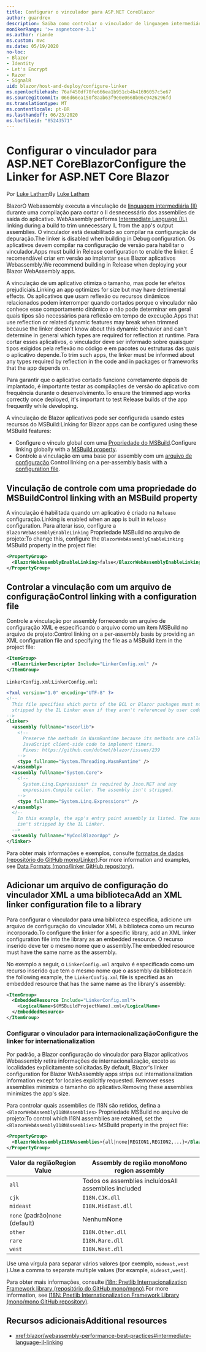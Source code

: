 ```yaml
---
title: Configurar o vinculador para ASP.NET CoreBlazor
author: guardrex
description: Saiba como controlar o vinculador de linguagem intermediária (IL) ao criar um Blazor aplicativo.
monikerRange: '>= aspnetcore-3.1'
ms.author: riande
ms.custom: mvc
ms.date: 05/19/2020
no-loc:
- Blazor
- Identity
- Let's Encrypt
- Razor
- SignalR
uid: blazor/host-and-deploy/configure-linker
ms.openlocfilehash: 76af450df70fe666ea1b951cb4b41696057c5e67
ms.sourcegitcommit: 066d66ea150f8aab63f9e0e0668b06c9426296fd
ms.translationtype: MT
ms.contentlocale: pt-BR
ms.lasthandoff: 06/23/2020
ms.locfileid: "85243571"
---
```

# <a name="configure-the-linker-for-aspnet-core-blazor"></a><span data-ttu-id="c16aa-103">Configurar o vinculador para ASP.NET CoreBlazor</span><span class="sxs-lookup"><span data-stu-id="c16aa-103">Configure the Linker for ASP.NET Core Blazor</span></span>

<span data-ttu-id="c16aa-104">Por [Luke Latham](https://github.com/guardrex)</span><span class="sxs-lookup"><span data-stu-id="c16aa-104">By [Luke Latham](https://github.com/guardrex)</span></span>

Blazor<span data-ttu-id="c16aa-105">O Webassembly executa a vinculação de [linguagem intermediária (Il)](/dotnet/standard/managed-code#intermediate-language--execution) durante uma compilação para cortar o Il desnecessário dos assemblies de saída do aplicativo.</span><span class="sxs-lookup"><span data-stu-id="c16aa-105"> WebAssembly performs [Intermediate Language (IL)](/dotnet/standard/managed-code#intermediate-language--execution) linking during a build to trim unnecessary IL from the app's output assemblies.</span></span> <span data-ttu-id="c16aa-106">O vinculador está desabilitado ao compilar na configuração de depuração.</span><span class="sxs-lookup"><span data-stu-id="c16aa-106">The linker is disabled when building in Debug configuration.</span></span> <span data-ttu-id="c16aa-107">Os aplicativos devem compilar na configuração de versão para habilitar o vinculador.</span><span class="sxs-lookup"><span data-stu-id="c16aa-107">Apps must build in Release configuration to enable the linker.</span></span> <span data-ttu-id="c16aa-108">É recomendável criar em versão ao implantar seus Blazor aplicativos Webassembly.</span><span class="sxs-lookup"><span data-stu-id="c16aa-108">We recommend building in Release when deploying your Blazor WebAssembly apps.</span></span> 

<span data-ttu-id="c16aa-109">A vinculação de um aplicativo otimiza o tamanho, mas pode ter efeitos prejudiciais.</span><span class="sxs-lookup"><span data-stu-id="c16aa-109">Linking an app optimizes for size but may have detrimental effects.</span></span> <span data-ttu-id="c16aa-110">Os aplicativos que usam reflexão ou recursos dinâmicos relacionados podem interromper quando cortados porque o vinculador não conhece esse comportamento dinâmico e não pode determinar em geral quais tipos são necessários para reflexão em tempo de execução.</span><span class="sxs-lookup"><span data-stu-id="c16aa-110">Apps that use reflection or related dynamic features may break when trimmed because the linker doesn't know about this dynamic behavior and can't determine in general which types are required for reflection at runtime.</span></span> <span data-ttu-id="c16aa-111">Para cortar esses aplicativos, o vinculador deve ser informado sobre quaisquer tipos exigidos pela reflexão no código e em pacotes ou estruturas das quais o aplicativo depende.</span><span class="sxs-lookup"><span data-stu-id="c16aa-111">To trim such apps, the linker must be informed about any types required by reflection in the code and in packages or frameworks that the app depends on.</span></span> 

<span data-ttu-id="c16aa-112">Para garantir que o aplicativo cortado funcione corretamente depois de implantado, é importante testar as compilações de versão do aplicativo com frequência durante o desenvolvimento.</span><span class="sxs-lookup"><span data-stu-id="c16aa-112">To ensure the trimmed app works correctly once deployed, it's important to test Release builds of the app frequently while developing.</span></span>

<span data-ttu-id="c16aa-113">A vinculação de Blazor aplicativos pode ser configurada usando estes recursos do MSBuild:</span><span class="sxs-lookup"><span data-stu-id="c16aa-113">Linking for Blazor apps can be configured using these MSBuild features:</span></span>

* <span data-ttu-id="c16aa-114">Configure o vínculo global com uma [Propriedade do MSBuild](#control-linking-with-an-msbuild-property).</span><span class="sxs-lookup"><span data-stu-id="c16aa-114">Configure linking globally with a [MSBuild property](#control-linking-with-an-msbuild-property).</span></span>
* <span data-ttu-id="c16aa-115">Controle a vinculação em uma base por assembly com um [arquivo de configuração](#control-linking-with-a-configuration-file).</span><span class="sxs-lookup"><span data-stu-id="c16aa-115">Control linking on a per-assembly basis with a [configuration file](#control-linking-with-a-configuration-file).</span></span>

## <a name="control-linking-with-an-msbuild-property"></a><span data-ttu-id="c16aa-116">Vinculação de controle com uma propriedade do MSBuild</span><span class="sxs-lookup"><span data-stu-id="c16aa-116">Control linking with an MSBuild property</span></span>

<span data-ttu-id="c16aa-117">A vinculação é habilitada quando um aplicativo é criado na `Release` configuração.</span><span class="sxs-lookup"><span data-stu-id="c16aa-117">Linking is enabled when an app is built in `Release` configuration.</span></span> <span data-ttu-id="c16aa-118">Para alterar isso, configure a `BlazorWebAssemblyEnableLinking` Propriedade MSBuild no arquivo de projeto:</span><span class="sxs-lookup"><span data-stu-id="c16aa-118">To change this, configure the `BlazorWebAssemblyEnableLinking` MSBuild property in the project file:</span></span>

```xml
<PropertyGroup>
  <BlazorWebAssemblyEnableLinking>false</BlazorWebAssemblyEnableLinking>
</PropertyGroup>
```

## <a name="control-linking-with-a-configuration-file"></a><span data-ttu-id="c16aa-119">Controlar a vinculação com um arquivo de configuração</span><span class="sxs-lookup"><span data-stu-id="c16aa-119">Control linking with a configuration file</span></span>

<span data-ttu-id="c16aa-120">Controle a vinculação por assembly fornecendo um arquivo de configuração XML e especificando o arquivo como um item MSBuild no arquivo de projeto:</span><span class="sxs-lookup"><span data-stu-id="c16aa-120">Control linking on a per-assembly basis by providing an XML configuration file and specifying the file as a MSBuild item in the project file:</span></span>

```xml
<ItemGroup>
  <BlazorLinkerDescriptor Include="LinkerConfig.xml" />
</ItemGroup>
```

<span data-ttu-id="c16aa-121">`LinkerConfig.xml`:</span><span class="sxs-lookup"><span data-stu-id="c16aa-121">`LinkerConfig.xml`:</span></span>

```xml
<?xml version="1.0" encoding="UTF-8" ?>
<!--
  This file specifies which parts of the BCL or Blazor packages must not be
  stripped by the IL Linker even if they aren't referenced by user code.
-->
<linker>
  <assembly fullname="mscorlib">
    <!--
      Preserve the methods in WasmRuntime because its methods are called by 
      JavaScript client-side code to implement timers.
      Fixes: https://github.com/dotnet/blazor/issues/239
    -->
    <type fullname="System.Threading.WasmRuntime" />
  </assembly>
  <assembly fullname="System.Core">
    <!--
      System.Linq.Expressions* is required by Json.NET and any 
      expression.Compile caller. The assembly isn't stripped.
    -->
    <type fullname="System.Linq.Expressions*" />
  </assembly>
  <!--
    In this example, the app's entry point assembly is listed. The assembly
    isn't stripped by the IL Linker.
  -->
  <assembly fullname="MyCoolBlazorApp" />
</linker>
```

<span data-ttu-id="c16aa-122">Para obter mais informações e exemplos, consulte [formatos de dados (repositório do GitHub mono/Linker)](https://github.com/mono/linker/blob/master/docs/data-formats.md).</span><span class="sxs-lookup"><span data-stu-id="c16aa-122">For more information and examples, see [Data Formats (mono/linker GitHub repository)](https://github.com/mono/linker/blob/master/docs/data-formats.md).</span></span>

## <a name="add-an-xml-linker-configuration-file-to-a-library"></a><span data-ttu-id="c16aa-123">Adicionar um arquivo de configuração do vinculador XML a uma biblioteca</span><span class="sxs-lookup"><span data-stu-id="c16aa-123">Add an XML linker configuration file to a library</span></span>

<span data-ttu-id="c16aa-124">Para configurar o vinculador para uma biblioteca específica, adicione um arquivo de configuração do vinculador XML à biblioteca como um recurso incorporado.</span><span class="sxs-lookup"><span data-stu-id="c16aa-124">To configure the linker for a specific library, add an XML linker configuration file into the library as an embedded resource.</span></span> <span data-ttu-id="c16aa-125">O recurso inserido deve ter o mesmo nome que o assembly.</span><span class="sxs-lookup"><span data-stu-id="c16aa-125">The embedded resource must have the same name as the assembly.</span></span>

<span data-ttu-id="c16aa-126">No exemplo a seguir, o `LinkerConfig.xml` arquivo é especificado como um recurso inserido que tem o mesmo nome que o assembly da biblioteca:</span><span class="sxs-lookup"><span data-stu-id="c16aa-126">In the following example, the `LinkerConfig.xml` file is specified as an embedded resource that has the same name as the library's assembly:</span></span>

```xml
<ItemGroup>
  <EmbeddedResource Include="LinkerConfig.xml">
    <LogicalName>$(MSBuildProjectName).xml</LogicalName>
  </EmbeddedResource>
</ItemGroup>
```

### <a name="configure-the-linker-for-internationalization"></a><span data-ttu-id="c16aa-127">Configurar o vinculador para internacionalização</span><span class="sxs-lookup"><span data-stu-id="c16aa-127">Configure the linker for internationalization</span></span>

<span data-ttu-id="c16aa-128">Por padrão, a Blazor configuração do vinculador para Blazor aplicativos Webassembly retira informações de internacionalização, exceto as localidades explicitamente solicitadas.</span><span class="sxs-lookup"><span data-stu-id="c16aa-128">By default, Blazor's linker configuration for Blazor WebAssembly apps strips out internationalization information except for locales explicitly requested.</span></span> <span data-ttu-id="c16aa-129">Remover esses assemblies minimiza o tamanho do aplicativo.</span><span class="sxs-lookup"><span data-stu-id="c16aa-129">Removing these assemblies minimizes the app's size.</span></span>

<span data-ttu-id="c16aa-130">Para controlar quais assemblies de I18N são retidos, defina a `<BlazorWebAssemblyI18NAssemblies>` Propriedade MSBuild no arquivo de projeto:</span><span class="sxs-lookup"><span data-stu-id="c16aa-130">To control which I18N assemblies are retained, set the `<BlazorWebAssemblyI18NAssemblies>` MSBuild property in the project file:</span></span>

```xml
<PropertyGroup>
  <BlazorWebAssemblyI18NAssemblies>{all|none|REGION1,REGION2,...}</BlazorWebAssemblyI18NAssemblies>
</PropertyGroup>
```

| <span data-ttu-id="c16aa-131">Valor da região</span><span class="sxs-lookup"><span data-stu-id="c16aa-131">Region Value</span></span>     | <span data-ttu-id="c16aa-132">Assembly de região mono</span><span class="sxs-lookup"><span data-stu-id="c16aa-132">Mono region assembly</span></span>    |
| ---------------- | ----------------------- |
| `all`            | <span data-ttu-id="c16aa-133">Todos os assemblies incluídos</span><span class="sxs-lookup"><span data-stu-id="c16aa-133">All assemblies included</span></span> |
| `cjk`            | `I18N.CJK.dll`          |
| `mideast`        | `I18N.MidEast.dll`      |
| <span data-ttu-id="c16aa-134">`none` (padrão)</span><span class="sxs-lookup"><span data-stu-id="c16aa-134">`none` (default)</span></span> | <span data-ttu-id="c16aa-135">Nenhum</span><span class="sxs-lookup"><span data-stu-id="c16aa-135">None</span></span>                    |
| `other`          | `I18N.Other.dll`        |
| `rare`           | `I18N.Rare.dll`         |
| `west`           | `I18N.West.dll`         |

<span data-ttu-id="c16aa-136">Use uma vírgula para separar vários valores (por exemplo, `mideast,west` ).</span><span class="sxs-lookup"><span data-stu-id="c16aa-136">Use a comma to separate multiple values (for example, `mideast,west`).</span></span>

<span data-ttu-id="c16aa-137">Para obter mais informações, consulte [i18n: Pnetlib Internacionalization Framework library (repositório do GitHub mono/mono)](https://github.com/mono/mono/tree/master/mcs/class/I18N).</span><span class="sxs-lookup"><span data-stu-id="c16aa-137">For more information, see [I18N: Pnetlib Internationalization Framework Library (mono/mono GitHub repository)](https://github.com/mono/mono/tree/master/mcs/class/I18N).</span></span>

## <a name="additional-resources"></a><span data-ttu-id="c16aa-138">Recursos adicionais</span><span class="sxs-lookup"><span data-stu-id="c16aa-138">Additional resources</span></span>

* <xref:blazor/webassembly-performance-best-practices#intermediate-language-il-linking>
